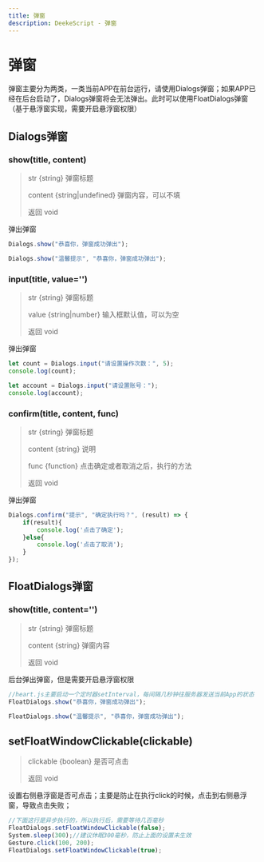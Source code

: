 ```yaml
---
title: 弹窗
description: DeekeScript - 弹窗
---
```


# 弹窗

弹窗主要分为两类，一类当前APP在前台运行，请使用Dialogs弹窗；如果APP已经在后台启动了，Dialogs弹窗将会无法弹出。此时可以使用FloatDialogs弹窗（基于悬浮窗实现，需要开启悬浮窗权限）

## Dialogs弹窗

### show(title, content)
> str {string}  弹窗标题
>
> content {string|undefined}  弹窗内容，可以不填
>
> 返回 void

弹出弹窗

```javascript
Dialogs.show("恭喜你，弹窗成功弹出");

Dialogs.show("温馨提示", "恭喜你，弹窗成功弹出");
```

### input(title, value='')
> str {string}  弹窗标题
>
> value {string|number}  输入框默认值，可以为空
>
> 返回 void

弹出弹窗

```javascript
let count = Dialogs.input("请设置操作次数：", 5);
console.log(count);

let account = Dialogs.input("请设置账号：");
console.log(account);
```

### confirm(title, content, func)
> str {string}  弹窗标题
>
> content {string}  说明
>
> func {function}  点击确定或者取消之后，执行的方法
>
> 返回 void

弹出弹窗

```javascript
Dialogs.confirm("提示", "确定执行吗？", (result) => {
    if(result){
        console.log('点击了确定');
    }else{
        console.log('点击了取消');
    }
});
```


## FloatDialogs弹窗

### show(title, content='')
> str {string}  弹窗标题
>
> content {string}  弹窗内容
>
> 返回 void

后台弹出弹窗，但是需要开启悬浮窗权限

```javascript
//heart.js主要启动一个定时器setInterval，每间隔几秒钟往服务器发送当前App的状态
FloatDialogs.show("恭喜你，弹窗成功弹出");

FloatDialogs.show("温馨提示", "恭喜你，弹窗成功弹出");
```

## setFloatWindowClickable(clickable)
> clickable {boolean}  是否可点击
>
> 返回 void

设置右侧悬浮窗是否可点击；主要是防止在执行click的时候，点击到右侧悬浮窗，导致点击失败；

```javascript
//下面这行是异步执行的，所以执行后，需要等待几百毫秒
FloatDialogs.setFloatWindowClickable(false);
System.sleep(300);//建议休眠300毫秒，防止上面的设置未生效
Gesture.click(100, 200);
FloatDialogs.setFloatWindowClickable(true);
```
